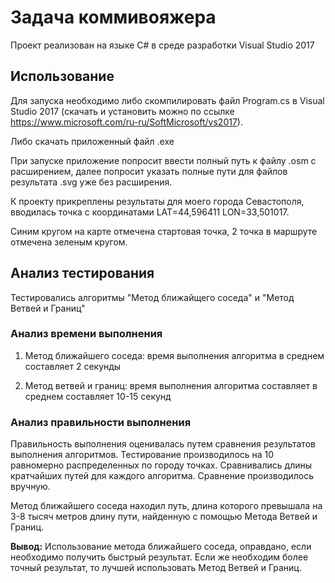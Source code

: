 # Задача коммивояжера
Проект реализован на языке C# в среде разработки Visual Studio 2017

## Использование
Для запуска необходимо либо скомпилировать файл Program.cs в Visual Studio 2017 (скачать и установить можно по ссылке https://www.microsoft.com/ru-ru/SoftMicrosoft/vs2017).

Либо скачать  приложенный файл .exe

При запуске приложение попросит ввести полный путь к файлу .osm с расширением, далее попросит указать полные пути для файлов результата .svg уже без расширения.

К проекту прикреплены результаты для моего города Севастополя, вводилась точка с координатами LAT=44,596411 LON=33,501017.

Синим кругом на карте отмечена стартовая точка, 2 точка в маршруте отмечена зеленым кругом.

## Анализ тестирования
Тестировались алгоритмы "Метод ближайщего соседа" и "Метод Ветвей и Границ"

### Анализ времени выполнения

1. Метод ближайшего соседа: время выполнения алгоритма в среднем составляет 2 секунды

2. Метод ветвей и границ: время выполнения алгоритма составляет в среднем составляет 10-15 секунд

### Анализ правильности выполнения

Правильность выполнения оценивалась путем сравнения результатов выполнения алгоритмов. Тестирование производилось на 10 равномерно распределенных по городу точках. Сравнивались длины кратчайших путей для каждого алгоритма. Сравнение производилось вручную.

Метод ближайшего соседа находил путь, длина которого превышала на 3-8 тысяч метров длину пути, найденную с помощью Метода Ветвей и Границ.

**Вывод:** Использование метода ближайшего соседа, оправдано, если необходимо получить быстрый результат. Если же необходим более точный результат, то лучшей использовать Метод Ветвей и Границ.
